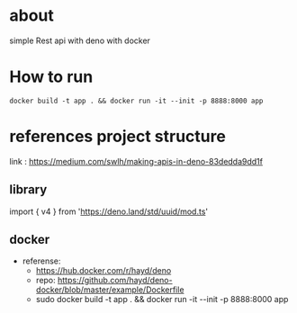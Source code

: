 # about
simple Rest api with deno with docker

# How to run
```docker build -t app . && docker run -it --init -p 8888:8000 app```

# references project structure
link : https://medium.com/swlh/making-apis-in-deno-83dedda9dd1f

## library
import { v4 } from 'https://deno.land/std/uuid/mod.ts'

## docker
- referense: 
  - https://hub.docker.com/r/hayd/deno
  - repo: https://github.com/hayd/deno-docker/blob/master/example/Dockerfile 
  - sudo docker build -t app . && docker run -it --init -p 8888:8000 app